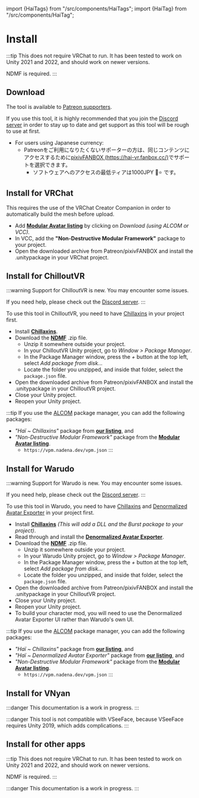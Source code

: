 ﻿---
sidebar_position: 1
---
import {HaiTags} from "/src/components/HaiTags";
import {HaiTag} from "/src/components/HaiTag";

# Install

:::tip
This does not require VRChat to run. It has been tested to work on Unity 2021 and 2022, and should work on newer versions.

NDMF is required.
:::

## Download

The tool is available to [Patreon supporters](https://www.patreon.com/vr_hai).

If you use this tool, it is highly recommended that you join the [Discord server](https://discord.com/invite/58fWAUTYF8) in order to stay up to date and get support as this tool will be rough to use at first.

- For users using Japanese currency:
    - Patreonをご利用になりたくないサポーターの方は、同じコンテンツにアクセスするために[pixivFANBOX (https://hai-vr.fanbox.cc/)](https://hai-vr.fanbox.cc/)でサポートを選択できます。
        - ソフトウェアへのアクセスの最低ティアは1000JPY 🌙⭐ です。

## Install for VRChat

<HaiTags>
<HaiTag requiresVRChat={true} />
</HaiTags>

This requires the use of the VRChat Creator Companion in order to automatically build the mesh before upload.

- Add **[Modular Avatar listing](https://modular-avatar.nadena.dev/)** by clicking on *Download (using ALCOM or VCC).*
- In VCC, add the **"Non-Destructive Modular Framework"** package to your project.
- Open the downloaded archive from Patreon/pixivFANBOX and install the .unitypackage in your VRChat project.

## Install for ChilloutVR

<HaiTags>
<HaiTag requiresChilloutVR={true} />
</HaiTags>

:::warning
Support for ChilloutVR is new. You may encounter some issues.

If you need help, please check out the [Discord server](/docs/other/discord).
:::

To use this tool in ChilloutVR, you need to have [Chillaxins](/docs/products/chillaxins) in your project first.

[//]: # (You have two ways to install Chillaxins and Starmesh in a ChilloutVR project:)

[//]: # (- Either install files by hand, or)

[//]: # (- Use VCC or ALCOM. ALCOM is an open-source alternate implementation of VCC capabilities.)

[//]: # (:::tip)

[//]: # (The ALCOM and VCC package managers can be used in non-VRChat projects, which could be useful if you want to use liltoon,)

[//]: # (or other packages in non-VRChat projects.)

[//]: # ()
[//]: # (*If you're interested in using VCC, but you don't play VRChat, strongly consider using the [open-source version of VCC called ALCOM]&#40;/docs/products/vcc#alcom&#41;, which does not require you to create a VRChat account)

[//]: # (as part of their Materials License Agreement &#40;and therefore does not require you to accept the VRChat Terms of Use&#41;.*)

[//]: # (:::)

[//]: # (### Using files)

[//]: # ()
[//]: # (<HaiTags>)

[//]: # (<HaiTag requiresChilloutVR={true} />)

[//]: # (</HaiTags>)

- Install **[Chillaxins](/docs/products/chillaxins)**.
- Download the **[NDMF](https://github.com/bdunderscore/ndmf/releases/tag/1.4.1)** .zip file.
  - Unzip it somewhere outside your project.
  - In your ChilloutVR Unity project, go to *Window > Package Manager*.
  - In the Package Manager window, press the *+* button at the top left, select *Add package from disk...*
  - Locate the folder you unzipped, and inside that folder, select the `package.json` file.
- Open the downloaded archive from Patreon/pixivFANBOX and install the .unitypackage in your ChilloutVR project.
- Close your Unity project.
- Reopen your Unity project.

:::tip
If you use the [ALCOM](/docs/products/vcc) package manager, you can add the following packages:
- *"Haï ~ Chillaxins"* package from **[our listing](/docs/products/vcc)**, and
- *"Non-Destructive Modular Framework"* package from the **[Modular Avatar listing](https://modular-avatar.nadena.dev/)**.
  - `https://vpm.nadena.dev/vpm.json`
:::

[//]: # (### Using ALCOM/VCC)

[//]: # ()
[//]: # (<HaiTags>)

[//]: # (<HaiTag requiresChilloutVR={true} />)

[//]: # (</HaiTags>)

[//]: # ()
[//]: # (:::danger)

[//]: # (This documentation is a work in progress.)

[//]: # (:::)

[//]: # ()
[//]: # (You need to add **two** listings:)

[//]: # ()
[//]: # (- Add the Modular Avatar listing:)

[//]: # (  - If you use ALCOM, by adding `https://vpm.nadena.dev/vpm.json` in the VPM Repositories,)

[//]: # (  - If you use VCC, by going to **[Modular Avatar listing]&#40;https://modular-avatar.nadena.dev/&#41;** and then clicking on *Download &#40;using VCC&#41;.*)

[//]: # (- also **[install Haï~'s listing]&#40;/docs/products/vcc&#41;**.)

[//]: # ()
[//]: # (Then:)

[//]: # (- In ALCOM/VCC, add the **"Haï ~ Chillaxins"** package to your project.)

[//]: # (- In ALCOM/VCC, add the **"Non-Destructive Modular Framework"** package to your project.)

[//]: # (- Open the downloaded archive from Patreon/pixivFANBOX and install the .unitypackage in your ChilloutVR project.)

## Install for Warudo

<HaiTags>
<HaiTag compatibleWithWarudo={true} />
</HaiTags>

:::warning
Support for Warudo is new. You may encounter some issues.

If you need help, please check out the [Discord server](/docs/other/discord).
:::

To use this tool in Warudo, you need to have [Chillaxins](/docs/products/chillaxins) and [Denormalized Avatar Exporter](/docs/products/denormalized-avatar-exporter) in your project first.

- Install **[Chillaxins](/docs/products/chillaxins)** *(This will add a DLL and the Burst package to your project)*.
- Read through and install the **[Denormalized Avatar Exporter](/docs/products/denormalized-avatar-exporter)**.
- Download the **[NDMF](https://github.com/bdunderscore/ndmf/releases/tag/1.4.1)** .zip file.
  - Unzip it somewhere outside your project.
  - In your Warudo Unity project, go to *Window > Package Manager*.
  - In the Package Manager window, press the *+* button at the top left, select *Add package from disk...*
  - Locate the folder you unzipped, and inside that folder, select the `package.json` file.
- Open the downloaded archive from Patreon/pixivFANBOX and install the .unitypackage in your ChilloutVR project.
- Close your Unity project.
- Reopen your Unity project.
- To build your character mod, you will need to use the Denormalized Avatar Exporter UI rather than Warudo's own UI.

:::tip
If you use the [ALCOM](/docs/products/vcc) package manager, you can add the following packages:
- *"Haï ~ Chillaxins"* package from **[our listing](/docs/products/vcc)**, and
- *"Haï ~ Denormalized Avatar Exporter"* package from **[our listing](/docs/products/vcc)**, and
- *"Non-Destructive Modular Framework"* package from the **[Modular Avatar listing](https://modular-avatar.nadena.dev/)**.
  - `https://vpm.nadena.dev/vpm.json`
:::

## Install for VNyan

<HaiTags>
<HaiTag compatibleWithVNyan={true} />
</HaiTags>

:::danger
This documentation is a work in progress.
:::

:::danger
This tool is not compatible with VSeeFace, because VSeeFace requires Unity 2019, which adds complications.
:::

## Install for other apps

<HaiTags>
<HaiTag isUniversal={true} />
</HaiTags>

:::tip
This does not require VRChat to run. It has been tested to work on Unity 2021 and 2022, and should work on newer versions.

NDMF is required.
:::

:::danger
This documentation is a work in progress.
:::
